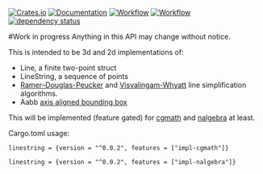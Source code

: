 [![Crates.io](https://meritbadge.herokuapp.com/linestring)](https://crates.io/crates/linestring)
[![Documentation](https://docs.rs/linestring/badge.svg)](https://docs.rs/linestring)
[![Workflow](https://github.com/eadf/linestring.rs/workflows/Rust/badge.svg)](https://github.com/eadf/linestring.rs/workflows/Rust/badge.svg)
[![Workflow](https://github.com/eadf/linestring.rs/workflows/Clippy/badge.svg)](https://github.com/eadf/linestring.rs/workflows/Clippy/badge.svg)
[![dependency status](https://deps.rs/crate/linestring/0.0.2/status.svg)](https://deps.rs/crate/linestring/0.0.2)

#Work in progress
Anything in this API may change without notice.

This is intended to be 3d and 2d implementations of:
* Line, a finite two-point struct
* LineString, a sequence of points
* [Ramer–Douglas-Peucker](https://en.wikipedia.org/wiki/Ramer–Douglas–Peucker_algorithm) and [Visvalingam-Whyatt](https://en.wikipedia.org/wiki/Visvalingam–Whyatt_algorithm) line simplification algorithms.
* Aabb [axis aligned bounding box](https://en.wikipedia.org/wiki/Minimum_bounding_box)

This will be implemented (feature gated) for [cgmath](https://crates.io/crates/cgmath) and 
[nalgebra](https://crates.io/crates/nalgebra) at least.

Cargo.toml usage:
```cargo
linestring = {version = "^0.0.2", features = ["impl-cgmath"]}
```

```cargo
linestring = {version = "^0.0.2", features = ["impl-nalgebra"]}
```

